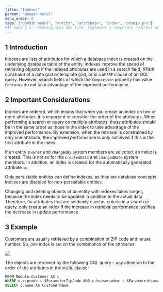 ```yaml
---
title: "Indexes"
parent: "domain-model"
menu_order: 8
tags: ["domain model", "entity", "attribute", "index", "studio pro"]
#If moving or renaming this doc file, implement a temporary redirect and let the respective team know they should update the URL in the product. See Mapping to Products for more details.
---
```


## 1 Introduction

Indexes are lists of attributes for which a database index is created on the underlying database table of the entity. Indexes improve the speed of retrieving objects if the indexed attributes are used in a search field, XPath constraint of a data grid or template grid, or in a `WHERE` clause of an OQL query. However, search fields of which the `Comparison` property has value `Contains` do not take advantage of the improved performance.

## 2 Important Considerations

Indexes are ordered, which means that when you create an index on two or more attributes, it is important to consider the order of the attributes. When performing a search or query on multiple attributes, these attributes should be in the same order as those in the index to take advantage of the improved performance. By extension, when the retrieval is constrained by only one attribute, the improved performance is only achieved if this is the first attribute in the index.

If an entity's `owner` and `changedBy` system members are selected, an index is created. This is not so for the `createdDate` and `changedDate` system members. In addition, an index is created for the automatically generated attribute `id`.

Only persistable entities can define indexes, as they are database concepts. Indexes are disabled for non-persistable entities.

Changing and deleting objects of an entity with indexes takes longer, because the index needs to be updated in addition to the actual data. Therefore, for attributes that are seldomly used as criteria in a search or query, only create an index if the increase in retrieval performance justifies the decrease in update performance.

## 3 Example

Customers are usually retrieved by a combination of ZIP code and house number. So, *one* index is set on the combination of the attributes:

![](attachments/domain-model-editor/917548.png)

The objects are retrieved by the following OQL query – pay attention to the order of the attributes in the `WHERE` clause:

```sql
FROM Module.Customer AS c
WHERE c.zipcode = $ParameterZipCode AND c.housenumber = $ParameterHouseNumber
SELECT c.name AS CustomerName
```
